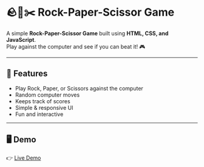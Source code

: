 # 🪨📄✂️ Rock-Paper-Scissor Game

A simple **Rock-Paper-Scissor Game** built using **HTML, CSS, and JavaScript**.  
Play against the computer and see if you can beat it! 🎮

---

## 🎯 Features
- Play Rock, Paper, or Scissors against the computer
- Random computer moves
- Keeps track of scores
- Simple & responsive UI
- Fun and interactive

---

## 🖥️ Demo
👉 [Live Demo](https://rpsgamesbeat.netlify.app/)


